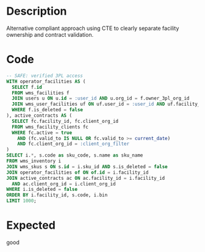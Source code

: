 # Description

Alternative compliant approach using CTE to clearly separate facility ownership and contract validation.

# Code

```sql
-- SAFE: verified 3PL access
WITH operator_facilities AS (
  SELECT f.id
  FROM wms_facilities f
  JOIN users u ON u.id = :user_id AND u.org_id = f.owner_3pl_org_id
  JOIN wms_user_facilities uf ON uf.user_id = :user_id AND uf.facility_id = f.id
  WHERE f.is_deleted = false
), active_contracts AS (
  SELECT fc.facility_id, fc.client_org_id
  FROM wms_facility_clients fc
  WHERE fc.active = true
    AND (fc.valid_to IS NULL OR fc.valid_to >= current_date)
    AND fc.client_org_id = :client_org_filter
)
SELECT i.*, s.code as sku_code, s.name as sku_name
FROM wms_inventory i
JOIN wms_skus s ON s.id = i.sku_id AND s.is_deleted = false
JOIN operator_facilities of ON of.id = i.facility_id
JOIN active_contracts ac ON ac.facility_id = i.facility_id 
  AND ac.client_org_id = i.client_org_id
WHERE i.is_deleted = false
ORDER BY i.facility_id, s.code, i.bin
LIMIT 1000;
```

# Expected

good